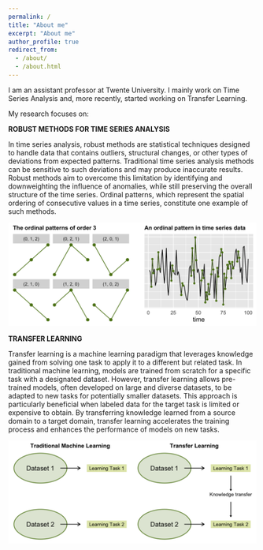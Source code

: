 ```yaml
---
permalink: /
title: "About me"
excerpt: "About me"
author_profile: true
redirect_from: 
  - /about/
  - /about.html
---
```


I am an assistant professor at Twente University. I mainly work on Time Series Analysis and, more recently,  started working on Transfer Learning.

My research focuses on: 

<!--- Add more cv--->

__ROBUST METHODS FOR TIME SERIES ANALYSIS__

<!--- From the daily values of stock indices to the minutely recorded number of your heart beats: time series, i.e. timely-ordered sequences of correlated observations, appear everywhere. Their analysis becomes increasingly important due to the massive production of data through, e.g. the internet of things or the digitalization of healthcare.--->

In time series analysis, robust methods are statistical techniques designed to handle data that contains outliers, structural changes, or other types of deviations from expected patterns. Traditional time series analysis methods can be sensitive to such deviations and may produce inaccurate results. Robust methods aim to overcome this limitation by identifying and downweighting the influence of anomalies, while still preserving the overall structure of the time series. Ordinal patterns, which represent the spatial ordering of consecutive values in a time series, constitute one example of such methods.

![image info](op_in_ts.png)

__TRANSFER LEARNING__

Transfer learning is a machine learning paradigm that leverages knowledge gained from solving one task to apply it to a different but related task. In traditional machine learning, models are trained from scratch for a specific task with a designated dataset. However, transfer learning allows pre-trained models, often developed on large and diverse datasets, to be adapted to new tasks for potentially smaller datasets. This approach is particularly beneficial when labeled data for the target task is limited or expensive to obtain. By transferring knowledge learned from a source domain to a target domain, transfer learning accelerates the training process and enhances the performance of models on new tasks. 

![image info](ml_vs_tl.png)

<!---  Imagine that $x\in\mathcal{X}$ represents symptoms of a disease and that the label
 $y\in \mathcal{Y}$ indicates whether a person has been infected with the disease.
 Moreover, assume that the distributions $P$ and $Q$ defined on $\mathcal{X}\times \mathcal{Y}$ correspond to the joint distribution of symptoms and infections in different hospitals, e.g. in different locations, that adopt distinct prevention and control measures so that the disease prevalence differs, i.e. $p(y) \neq q(y)$.
  At the same time, 
it is reasonable to assume  that the symptoms of the disease and the mechanism that symptoms caused by diseases are the same in both places, 
i.e. $p(x|y) = q(x|y)$. 
To make a diagnostic model based on data from one of the hospitals work in the  other hospital it becomes therefore crucial to study label shift adaptation.--->
